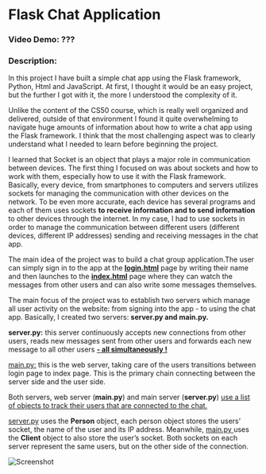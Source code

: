 # Flask Chat Application
### Video Demo: ???
### Description:

In this project I have built a simple chat app using the Flask framework, Python, Html and JavaScript. At first, I thought it would be an easy project, but the further I got with it, the more I understood the complexity of it.


Unlike the content of the CS50 course, which is really well organized and delivered, outside of that environment I found it quite overwhelming to navigate huge amounts of information about how to write a chat app using the Flask framework.
I think that the most challenging aspect was to clearly understand what I needed to learn before beginning the project. 

I learned that Socket is an object that plays a major role in communication between devices. The first thing I focused on was about sockets and how to work with them, especially how to use it with the Flask framework. Basically, every device, from smartphones to computers and servers utilizes sockets for managing the communication with other devices on the network.
To be even more accurate, each device has several programs and each of them uses sockets **to receive information and to send information** to other devices through the internet. In my case, I had to use sockets in order to manage the communication between different users (different devices, different IP addresses) sending and receiving messages in the chat app.

The main idea of the project was to build a chat group application.The user can simply sign in to the app at the **<ins>login.html</ins>** page by writing their name and then launches to the **<ins>index.html</ins>** page where they can watch the messages from other users and can also write some messages themselves. 

The main focus of the project was to establish two servers which manage all user activity on the website: from signing into the app - to using the chat app. Basically,
I created two servers: **server.py and main.py.**

**server.py:** this server continuously accepts new connections from other users, reads new messages sent from other users and forwards each new message to all other users <ins>**- all simultaneously !**</ins>

<ins>main.py:</ins>  this is the web server, taking care of the users transitions between login page to index page. This is the primary chain connecting between the server side and the user side. 

Both servers,  web server (**main.py**) and main server (**server.py**) <ins>use a list of objects to track their users that are connected to the chat.</ins>

<ins>server.py</ins> uses the **Person** object, each person object stores the users’ socket, the name of the user and its IP address. Meanwhile, <ins> main.py </ins> uses the **Client** object to also store the user’s socket. Both sockets on each server represent the same users, but on the other side of the connection.

![Screenshot](3232.JPG)


